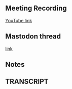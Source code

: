 ## Meeting Recording

[YouTube link](https://youtu.be/v866RB8dUq8?si=TUIQmv9DdFCv3wIB)

## Mastodon thread

[link](https://neuromatch.social/@OREL/114604819079949702)

## Notes


## TRANSCRIPT
